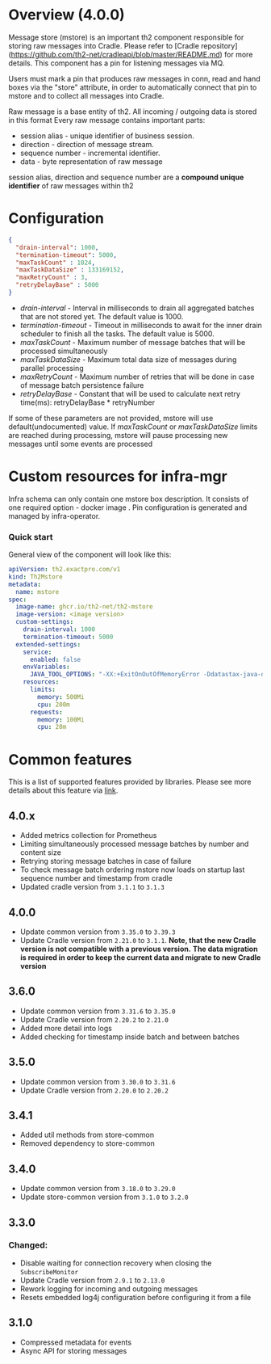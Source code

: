 # Overview (4.0.0)

Message store (mstore) is an important th2 component responsible for storing raw messages into Cradle. Please refer to [Cradle repository] (https://github.com/th2-net/cradleapi/blob/master/README.md) for more details. This component has a pin for listening messages via MQ.

Users must mark a pin that produces raw messages in conn, read and hand boxes via the "store" attribute, in order to automatically connect that pin to mstore and to collect all messages into Cradle.

Raw message is a base entity of th2. All incoming / outgoing data is stored in this format
Every raw message contains important parts:
* session alias - unique identifier of business session.
* direction - direction of message stream.
* sequence number - incremental identifier.
* data - byte representation of raw message 

session alias, direction and sequence number are a **compound unique identifier** of raw messages within th2

# Configuration

```json
{
  "drain-interval": 1000,
  "termination-timeout": 5000,
  "maxTaskCount" : 1024,
  "maxTaskDataSize" : 133169152,
  "maxRetryCount" : 3,
  "retryDelayBase" : 5000
}
```

+ _drain-interval_ - Interval in milliseconds to drain all aggregated batches that are not stored yet. The default value is 1000.
+ _termination-timeout_ - Timeout in milliseconds to await for the inner drain scheduler to finish all the tasks. The default value is 5000.
+ _maxTaskCount_ - Maximum number of message batches that will be processed simultaneously
+ _maxTaskDataSize_ - Maximum total data size of messages during parallel processing
+ _maxRetryCount_ - Maximum number of retries that will be done in case of message batch persistence failure
+ _retryDelayBase_ - Constant that will be used to calculate next retry time(ms):
  retryDelayBase * retryNumber

If some of these parameters are not provided, mstore will use default(undocumented) value.
If _maxTaskCount_ or _maxTaskDataSize_ limits are reached during processing, mstore will pause processing new messages
until some events are processed

# Custom resources for infra-mgr

Infra schema can only contain one mstore box description. It consists of one required option - docker image . Pin configuration is generated and managed by infra-operator.

### Quick start
General view of the component will look like this:
```yaml
apiVersion: th2.exactpro.com/v1
kind: Th2Mstore
metadata:
  name: mstore
spec:
  image-name: ghcr.io/th2-net/th2-mstore
  image-version: <image version>
  custom-settings:
    drain-interval: 1000
    termination-timeout: 5000
  extended-settings:
    service:
      enabled: false
    envVariables:
      JAVA_TOOL_OPTIONS: "-XX:+ExitOnOutOfMemoryError -Ddatastax-java-driver.advanced.connection.init-query-timeout=\"5000 milliseconds\""
    resources:
      limits:
        memory: 500Mi
        cpu: 200m
      requests:
        memory: 100Mi
        cpu: 20m
```

# Common features

This is a list of supported features provided by libraries.
Please see more details about this feature via [link](https://github.com/th2-net/th2-common-j#configuration-formats).

## 4.0.x
+ Added metrics collection for Prometheus
+ Limiting simultaneously processed message batches by number and content size
+ Retrying storing message batches in case of failure
+ To check message batch ordering mstore now loads on startup last sequence number and timestamp from cradle
+ Updated cradle version from `3.1.1` to `3.1.3`

## 4.0.0

+ Update common version from `3.35.0` to `3.39.3`
+ Update Cradle version from `2.21.0` to `3.1.1`. **Note, that the new Cradle version is not compatible with a previous version.**
  **The data migration is required in order to keep the current data and migrate to new Cradle version**

## 3.6.0

+ Update common version from `3.31.6` to `3.35.0`
+ Update Cradle version from `2.20.2` to `2.21.0`
+ Added more detail into logs
+ Added checking for timestamp inside batch and between batches

## 3.5.0

+ Update common version from `3.30.0` to `3.31.6`
+ Update Cradle version from `2.20.0` to `2.20.2`

## 3.4.1

+ Added util methods from store-common
+ Removed dependency to store-common

## 3.4.0

+ Update common version from `3.18.0` to `3.29.0`
+ Update store-common version from `3.1.0` to `3.2.0`

## 3.3.0

### Changed:

+ Disable waiting for connection recovery when closing the `SubscribeMonitor`
+ Update Cradle version from `2.9.1` to `2.13.0`
+ Rework logging for incoming and outgoing messages
+ Resets embedded log4j configuration before configuring it from a file

## 3.1.0

+ Compressed metadata for events
+ Async API for storing messages